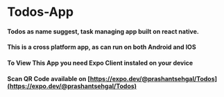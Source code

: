 # Todos-App
#### Todos as name suggest, task managing app built on react native.
#### This is a cross platform app, as can run on both Android and IOS
#### To View This App you need Expo Client instaled on your device
#### Scan QR Code available on [https://expo.dev/@prashantsehgal/Todos](https://expo.dev/@prashantsehgal/Todos)
